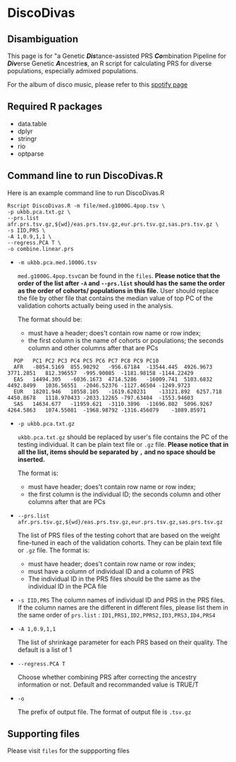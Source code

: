 # DiscoDivas

## Disambiguation
This page is for "a Genetic ***Dis***tance-assisted PRS ***Co***mbination Pipeline for ***Div***erse Genetic ***A***ncestrie***s***, an R script for calculating PRS for diverse populations, especially admixed populations. 

For the album of disco music, please refer to this [spotify page](https://open.spotify.com/album/511A9pZXN4GhblH021gdDS)

## Required R packages
- data.table
- dplyr
- stringr
- rio
- optparse

## Command line to run DiscoDivas.R
Here is an example command line to run DiscoDivas.R

```
Rscript DiscoDivas.R -m file/med.g1000G.4pop.tsv \
-p ukbb.pca.txt.gz \
--prs.list afr.prs.tsv.gz,${wd}/eas.prs.tsv.gz,eur.prs.tsv.gz,sas.prs.tsv.gz \
-s IID,PRS \
-A 1,0.9,1,1 \
--regress.PCA T \
-o combine.linear.prs
```
- `-m ukbb.pca.med.1000G.tsv`
  
  `med.g1000G.4pop.tsv`can be found in the `files`. **Please notice that the order of the list after `-A` and `--prs.list` should has the same the order as the order of cohorts/ populations in this file.** User should replace the file by other file that contains the median value of top PC of the validation cohorts actually being used in the analysis.
  
  The format should be: 
  - must have a header; does't contain row name or row index;
  - the first column is the name of cohorts or populations; the seconds column and other columns after that are PCs
```
  POP	PC1	PC2	PC3	PC4	PC5	PC6	PC7	PC8	PC9	PC10
  AFR	-8054.5169	855.90292	-956.67184	-13544.445	4926.9673	3771.2851	812.396557	-995.90085	-1181.98158	-1144.22429
  EAS	14494.305	-6036.1673	4714.5286	-16009.741	5103.6832	4492.8499	1036.56551	-2046.52376	-1127.46504	-1249.9723
  EUR	18201.946	10558.105	-1619.620231	-13121.892	6257.718	4450.8678	1118.970433	-2033.12265	-797.63404	-1553.94603
  SAS	14634.677	-11959.621	-3110.3896	-11696.802	5096.9267	4264.5863	1074.55081	-1968.98792	-1316.456079	-1089.85971
  ```
    
- `-p ukbb.pca.txt.gz`

  `ukbb.pca.txt.gz` should be replaced by user's file contains the PC of the testing individual. It can be plain text file or `.gz` file. **Please notice that in all the list, items should be separated by `,` and no space should be inserted.**

  The format is:
  - must have header; does't contain row name or row index;
  - the first column is the individual ID; the seconds column and other columns after that are PCs

- `--prs.list afr.prs.tsv.gz,${wd}/eas.prs.tsv.gz,eur.prs.tsv.gz,sas.prs.tsv.gz`

  The list of PRS files of the testing cohort that are based on the weight fine-tuned in each of the validation cohorts. They can be plain text file or `.gz` file. The format is:
  - must have header; does't contain row name or row index;
  - must have a column of individual ID and a column of PRS
  - The individual ID in the PRS files should be the same as the individual ID in the PCA file

- `-s IID,PRS`
  The column names of individual ID and PRS in the PRS files. If the column names are the different in different files, please list them in the same order of `prs.list` : `ID1,PRS1,ID2,PPRS2,ID3,PRS3,ID4,PRS4`

- `-A 1,0.9,1,1`

  The list of shrinkage parameter for each PRS based on their quality. The default is a list of 1

- `--regress.PCA T`

  Choose whether combining PRS after correcting the ancestry information or not. Default and recommanded value is TRUE/T

- `-o`

  The prefix of output file. The format of output file is `.tsv.gz`


## Supporting files
Please visit `files` for the suppporting files







